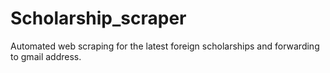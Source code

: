 # Scholarship_scraper
Automated web scraping for the latest foreign scholarships and forwarding to gmail address.
